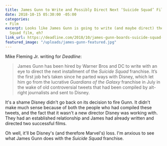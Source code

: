 ```yaml
---
title: James Gunn to Write and Possibly Direct Next ‘Suicide Squad’ Film
date: 2018-10-15 05:30:00 -05:00
categories:
- Film
excerpt: Looks like James Gunn is going to write (and maybe direct) the next Suicide
  Squad film, eh?
link_url: https://deadline.com/2018/10/james-gunn-boards-suicide-squad-2-to-write-and-possibly-direct-1202479455/
featured_image: "/uploads/james-gunn-featured.jpg"
---
```


Mike Fleming Jr. writing for *Deadline*:

> James Gunn has been hired by Warner Bros and DC to write with an eye to direct the next installment of the *Suicide Squad* franchise. It’s the first job he’s taken since he parted ways with Disney, which let him go from the lucrative *Guardians of the Galaxy* franchise in July in the wake of old controversial tweets that had been compiled by alt-right journalists and sent to Disney.

It's a shame Disney didn't go back on its decision to fire Gunn. It didn't make much sense because of both the people who had compiled these tweets, and the fact that it wasn't a new director Disney was working with. They had an established relationship and James had already written and directed two successful films. 

Oh well, it'll be Disney's (and therefore Marvel's) loss. I'm anxious to see what James Gunn does with the *Suicide Squad* franchise.
